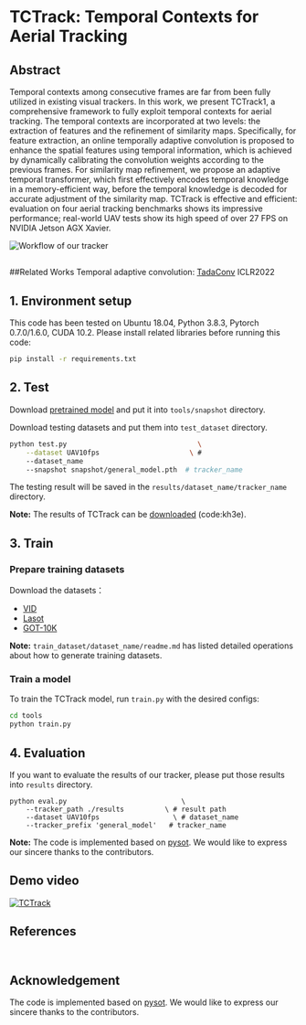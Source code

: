 # TCTrack: Temporal Contexts for Aerial Tracking




## Abstract
Temporal contexts among consecutive frames are far
from been fully utilized in existing visual trackers. In this work, we present TCTrack1, a comprehensive framework to fully exploit temporal contexts for aerial tracking. The temporal contexts are incorporated at two levels: the extraction of features and the refinement of similarity maps. Specifically, for feature extraction, an online temporally adaptive convolution is proposed to enhance the spatial features using temporal information, which is achieved by dynamically calibrating the convolution weights according to the previous frames. For similarity map refinement, we propose an adaptive temporal transformer, which first effectively encodes
temporal knowledge in a memory-efficient way, before
the temporal knowledge is decoded for accurate adjustment
of the similarity map. TCTrack is effective and efficient:
evaluation on four aerial tracking benchmarks shows
its impressive performance; real-world UAV tests show its
high speed of over 27 FPS on NVIDIA Jetson AGX Xavier.

![Workflow of our tracker](https://github.com/vision4robotics/TCTrack/blob/main/images/workflow.jpg)


##



##Related Works
Temporal adaptive convolution: [TadaConv](https://github.com/alibaba-mmai-research/TAdaConv) ICLR2022


## 1. Environment setup
This code has been tested on Ubuntu 18.04, Python 3.8.3, Pytorch 0.7.0/1.6.0, CUDA 10.2.
Please install related libraries before running this code: 
```bash
pip install -r requirements.txt
```

## 2. Test
Download [pretrained model](https://mega.nz/file/N0EiiLjB#59wv0Yeovl7KnrMRLTLx2tAKTjpdo6AwcCuXuMgObc4) and put it into `tools/snapshot` directory.

Download testing datasets and put them into `test_dataset` directory. 

```bash 
python test.py                                \
	--dataset UAV10fps                      \ # 
    --dataset_name
	--snapshot snapshot/general_model.pth  # tracker_name
```
The testing result will be saved in the `results/dataset_name/tracker_name` directory.

**Note:** The results of TCTrack can be [downloaded](https://pan.baidu.com/s/1-V4JbKvmVPm0aOKWTOQtyQ) (code:kh3e).

## 3. Train

### Prepare training datasets

Download the datasets：
* [VID](http://image-net.org/challenges/LSVRC/2017/)
* [Lasot](https://paperswithcode.com/dataset/lasot)
* [GOT-10K](http://got-10k.aitestunion.com/downloads)


**Note:** `train_dataset/dataset_name/readme.md` has listed detailed operations about how to generate training datasets.


### Train a model
To train the TCTrack model, run `train.py` with the desired configs:

```bash
cd tools
python train.py
```

## 4. Evaluation
If you want to evaluate the results of our tracker, please put those results into  `results` directory.
```
python eval.py 	                          \
	--tracker_path ./results          \ # result path
	--dataset UAV10fps                  \ # dataset_name
	--tracker_prefix 'general_model'   # tracker_name
```


**Note:** The code is implemented based on [pysot](https://github.com/STVIR/pysot). We would like to express our sincere thanks to the contributors.

## Demo video
[![TCTrack](https://res.cloudinary.com/marcomontalbano/image/upload/v1646040242/video_to_markdown/images/youtube--wcR3iCFJN4E-c05b58ac6eb4c4700831b2b3070cd403.jpg)](https://youtu.be/wcR3iCFJN4E "TCTrack")

## References 

```


```

## Acknowledgement
The code is implemented based on [pysot](https://github.com/STVIR/pysot). We would like to express our sincere thanks to the contributors.